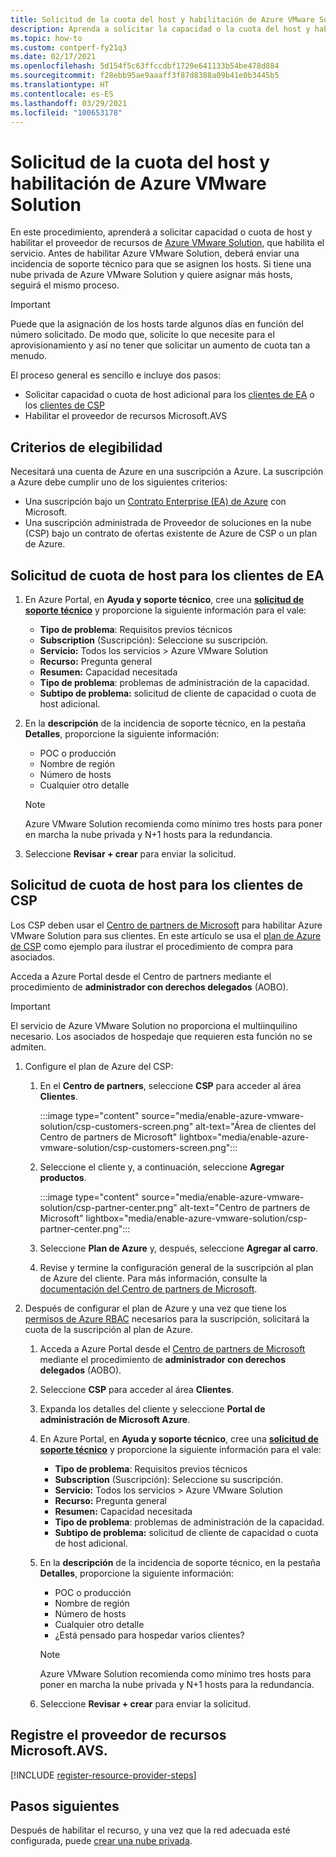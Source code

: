 ```yaml
---
title: Solicitud de la cuota del host y habilitación de Azure VMware Solution
description: Aprenda a solicitar la capacidad o la cuota del host y habilitar el proveedor de recursos de Azure VMware Solution. También puede solicitar más hosts en una nube privada de Azure VMware Solution existente.
ms.topic: how-to
ms.custom: contperf-fy21q3
ms.date: 02/17/2021
ms.openlocfilehash: 5d154f5c63ffccdbf1729e641133b54be478d884
ms.sourcegitcommit: f28ebb95ae9aaaff3f87d8388a09b41e0b3445b5
ms.translationtype: HT
ms.contentlocale: es-ES
ms.lasthandoff: 03/29/2021
ms.locfileid: "100653178"
---
```

# <a name="request-host-quota-and-enable-azure-vmware-solution"></a>Solicitud de la cuota del host y habilitación de Azure VMware Solution

En este procedimiento, aprenderá a solicitar capacidad o cuota de host y habilitar el proveedor de recursos de [Azure VMware Solution](introduction.md), que habilita el servicio. Antes de habilitar Azure VMware Solution, deberá enviar una incidencia de soporte técnico para que se asignen los hosts. Si tiene una nube privada de Azure VMware Solution y quiere asignar más hosts, seguirá el mismo proceso.

>[!IMPORTANT]
>Puede que la asignación de los hosts tarde algunos días en función del número solicitado.  De modo que, solicite lo que necesite para el aprovisionamiento y así no tener que solicitar un aumento de cuota tan a menudo.


El proceso general es sencillo e incluye dos pasos:
- Solicitar capacidad o cuota de host adicional para los [clientes de EA](#request-host-quota-for-ea-customers) o los [clientes de CSP](#request-host-quota-for-csp-customers) 
- Habilitar el proveedor de recursos Microsoft.AVS

## <a name="eligibility-criteria"></a>Criterios de elegibilidad

Necesitará una cuenta de Azure en una suscripción a Azure. La suscripción a Azure debe cumplir uno de los siguientes criterios:

- Una suscripción bajo un [Contrato Enterprise (EA) de Azure](../cost-management-billing/manage/ea-portal-agreements.md) con Microsoft.
- Una suscripción administrada de Proveedor de soluciones en la nube (CSP) bajo un contrato de ofertas existente de Azure de CSP o un plan de Azure.

## <a name="request-host-quota-for-ea-customers"></a>Solicitud de cuota de host para los clientes de EA

1. En Azure Portal, en **Ayuda y soporte técnico**, cree una **[solicitud de soporte técnico](https://rc.portal.azure.com/#create/Microsoft.Support)** y proporcione la siguiente información para el vale:
   - **Tipo de problema**: Requisitos previos técnicos
   - **Subscription** (Suscripción): Seleccione su suscripción.
   - **Servicio:** Todos los servicios > Azure VMware Solution
   - **Recurso:** Pregunta general 
   - **Resumen:** Capacidad necesitada
   - **Tipo de problema**: problemas de administración de la capacidad.
   - **Subtipo de problema:** solicitud de cliente de capacidad o cuota de host adicional.

1. En la **descripción** de la incidencia de soporte técnico, en la pestaña **Detalles**, proporcione la siguiente información:

   - POC o producción 
   - Nombre de región
   - Número de hosts
   - Cualquier otro detalle

   >[!NOTE]
   >Azure VMware Solution recomienda como mínimo tres hosts para poner en marcha la nube privada y N+1 hosts para la redundancia. 

1. Seleccione **Revisar + crear** para enviar la solicitud.


## <a name="request-host-quota-for-csp-customers"></a>Solicitud de cuota de host para los clientes de CSP 

Los CSP deben usar el [Centro de partners de Microsoft](https://partner.microsoft.com) para habilitar Azure VMware Solution para sus clientes. En este artículo se usa el [plan de Azure de CSP](/partner-center/azure-plan-lp) como ejemplo para ilustrar el procedimiento de compra para asociados.

Acceda a Azure Portal desde el Centro de partners mediante el procedimiento de **administrador con derechos delegados** (AOBO).

>[!IMPORTANT] 
>El servicio de Azure VMware Solution no proporciona el multiinquilino necesario. Los asociados de hospedaje que requieren esta función no se admiten. 

1. Configure el plan de Azure del CSP:

   1. En el **Centro de partners**, seleccione **CSP** para acceder al área **Clientes**.
   
      :::image type="content" source="media/enable-azure-vmware-solution/csp-customers-screen.png" alt-text="Área de clientes del Centro de partners de Microsoft" lightbox="media/enable-azure-vmware-solution/csp-customers-screen.png":::
   
   1. Seleccione el cliente y, a continuación, seleccione **Agregar productos**.
   
      :::image type="content" source="media/enable-azure-vmware-solution/csp-partner-center.png" alt-text="Centro de partners de Microsoft" lightbox="media/enable-azure-vmware-solution/csp-partner-center.png":::
   
   1. Seleccione **Plan de Azure** y, después, seleccione **Agregar al carro**. 
   
   1. Revise y termine la configuración general de la suscripción al plan de Azure del cliente. Para más información, consulte la [documentación del Centro de partners de Microsoft](/partner-center/azure-plan-manage).

1. Después de configurar el plan de Azure y una vez que tiene los [permisos de Azure RBAC](/partner-center/azure-plan-manage) necesarios para la suscripción, solicitará la cuota de la suscripción al plan de Azure. 

   1. Acceda a Azure Portal desde el [Centro de partners de Microsoft](https://partner.microsoft.com) mediante el procedimiento de **administrador con derechos delegados** (AOBO).
   
   1. Seleccione **CSP** para acceder al área **Clientes**.
   
   1. Expanda los detalles del cliente y seleccione **Portal de administración de Microsoft Azure**.
   
   1. En Azure Portal, en **Ayuda y soporte técnico**, cree una **[solicitud de soporte técnico](https://rc.portal.azure.com/#create/Microsoft.Support)** y proporcione la siguiente información para el vale:
      - **Tipo de problema**: Requisitos previos técnicos
      - **Subscription** (Suscripción): Seleccione su suscripción.
      - **Servicio:** Todos los servicios > Azure VMware Solution
      - **Recurso:** Pregunta general 
      - **Resumen:** Capacidad necesitada
      - **Tipo de problema**: problemas de administración de la capacidad.
      - **Subtipo de problema:** solicitud de cliente de capacidad o cuota de host adicional.
   
   1. En la **descripción** de la incidencia de soporte técnico, en la pestaña **Detalles**, proporcione la siguiente información:
   
      - POC o producción 
      - Nombre de región
      - Número de hosts
      - Cualquier otro detalle
      - ¿Está pensado para hospedar varios clientes?
   
      >[!NOTE]
      >Azure VMware Solution recomienda como mínimo tres hosts para poner en marcha la nube privada y N+1 hosts para la redundancia. 
   
   1. Seleccione **Revisar + crear** para enviar la solicitud.

## <a name="register-the-microsoftavs-resource-provider"></a>Registre el proveedor de recursos **Microsoft.AVS**.

[!INCLUDE [register-resource-provider-steps](includes/register-resource-provider-steps.md)]


## <a name="next-steps"></a>Pasos siguientes

Después de habilitar el recurso, y una vez que la red adecuada esté configurada, puede [crear una nube privada](tutorial-create-private-cloud.md).
